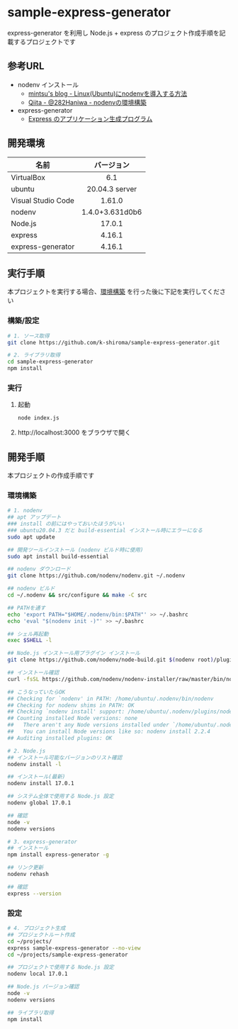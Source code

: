 # sample-express-generator
express-generator を利用し Node.js + express のプロジェクト作成手順を記載するプロジェクトです

## 参考URL
- nodenv インストール
    - [mintsu's blog - Linux(Ubuntu)にnodenvを導入する方法](https://blog.mintsu-dev.com/posts/2020-07-22-install-nodenv-linux/#nodenv-install)
    - [Qiita - @282Haniwa - nodenvの環境構築](https://qiita.com/282Haniwa/items/a764cf7ef03939e4cbb1)
- express-generator
    - [Express のアプリケーション生成プログラム](https://expressjs.com/ja/starter/generator.html)

## 開発環境
| 名前 | バージョン |
|-|:-:|
| VirtualBox | 6.1 |
| ubuntu | 20.04.3 server |
| Visual Studio Code | 1.61.0 |
| nodenv | 1.4.0+3.631d0b6 |
| Node.js | 17.0.1 |
| express | 4.16.1 |
| express-generator | 4.16.1 |

## 実行手順
本プロジェクトを実行する場合、[環境構築](#環境構築) を行った後に下記を実行してください

### 構築/設定
```sh
# 1. ソース取得
git clone https://github.com/k-shiroma/sample-express-generator.git

# 2. ライブラリ取得
cd sample-express-generator
npm install
```

### 実行
1. 起動
    ```sh
    node index.js
    ```
1. http://localhost:3000 をブラウザで開く

## 開発手順
本プロジェクトの作成手順です

### 環境構築
```sh
# 1. nodenv
## apt アップデート
### install の前にはやっておいたほうがいい
### ubuntu20.04.3 だと build-essential インストール時にエラーになる
sudo apt update

## 開発ツールインストール (nodenv ビルド時に使用)
sudo apt install build-essential

## nodenv ダウンロード
git clone https://github.com/nodenv/nodenv.git ~/.nodenv

## nodenv ビルド
cd ~/.nodenv && src/configure && make -C src

## PATHを通す
echo 'export PATH="$HOME/.nodenv/bin:$PATH"' >> ~/.bashrc
echo 'eval "$(nodenv init -)"' >> ~/.bashrc

## シェル再起動
exec $SHELL -l

## Node.js インストール用プラグイン インストール
git clone https://github.com/nodenv/node-build.git $(nodenv root)/plugins/node-build

## インストール確認
curl -fsSL https://github.com/nodenv/nodenv-installer/raw/master/bin/nodenv-doctor | bash

## こうなっていたらOK
## Checking for `nodenv' in PATH: /home/ubuntu/.nodenv/bin/nodenv
## Checking for nodenv shims in PATH: OK
## Checking `nodenv install' support: /home/ubuntu/.nodenv/plugins/node-build/bin/nodenv-install (node-build 4.9.57)
## Counting installed Node versions: none
##   There aren't any Node versions installed under `/home/ubuntu/.nodenv/versions'.
##   You can install Node versions like so: nodenv install 2.2.4
## Auditing installed plugins: OK

# 2. Node.js
## インストール可能なバージョンのリスト確認
nodenv install -l

## インストール(最新)
nodenv install 17.0.1

## システム全体で使用する Node.js 設定
nodenv global 17.0.1

## 確認
node -v
nodenv versions

# 3. express-generator
## インストール
npm install express-generator -g

## リンク更新
nodenv rehash

## 確認
express --version
```

### 設定
```sh
# 4. プロジェクト生成
## プロジェクトルート作成
cd ~/projects/
express sample-express-generator --no-view
cd ~/projects/sample-express-generator

## プロジェクトで使用する Node.js 設定
nodenv local 17.0.1

## Node.js バージョン確認
node -v
nodenv versions

## ライブラリ取得
npm install
```
